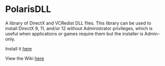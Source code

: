 # PolarisDLL
 A library of DirectX and VCRedist DLL files.
This library can be used to install DirectX 9, 11, and/or 12 without Administrator privileges, which is useful when applications or games require them but the installer is Admin-only.

Install it [here](https://github.com/ZephyrGDDP/PolarisDLL/releases)

View the Wiki [here](https://github.com/ZephyrGDDP/PolarisDLL/wiki)
